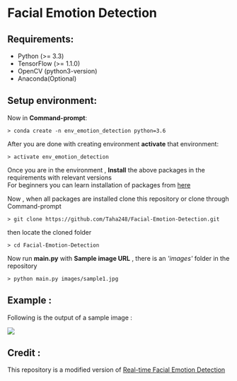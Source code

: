 # Facial Emotion Detection
## Requirements: 
<p>
  <ul>
  <li>
  Python (>= 3.3)</li>
  <li>
TensorFlow (>= 1.1.0) </li>
  <li>
OpenCV  (python3-version) </li>
  <li>
  Anaconda(Optional)</li>
    </ul>
</p>

## Setup environment: 
Now in **Command-prompt**:
``` 
> conda create -n env_emotion_detection python=3.6
```
After you are done with creating environment **activate** that environment:
``` 
> activate env_emotion_detection
```
Once you are in the environment , **Install** the above packages in the requirements with relevant versions  
For beginners you can learn installation of packages from [here](https://docs.conda.io/projects/conda/en/latest/user-guide/tasks/manage-pkgs.html)

Now , when all packages are installed clone this repository or  clone through Command-prompt

``` 
> git clone https://github.com/Taha248/Facial-Emotion-Detection.git
```
then locate the cloned folder 
```
> cd Facial-Emotion-Detection
```
Now run **main.py** with **Sample image URL** , there is an *'images'* folder in the repository 
```
> python main.py images/sample1.jpg
```

## Example :
Following is the output of a sample image :

<img src="https://i.ibb.co/pj242wb/Combined.png"/>

## Credit :
This repository is a modified version of [Real-time Facial Emotion Detection](https://github.com/xionghc/Facial-Expression-Recognition)
